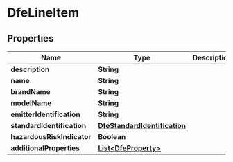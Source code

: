 

# DfeLineItem


## Properties

| Name | Type | Description | Notes |
|------------ | ------------- | ------------- | -------------|
|**description** | **String** |  |  [optional] |
|**name** | **String** |  |  [optional] |
|**brandName** | **String** |  |  [optional] |
|**modelName** | **String** |  |  [optional] |
|**emitterIdentification** | **String** |  |  [optional] |
|**standardIdentification** | [**DfeStandardIdentification**](DfeStandardIdentification.md) |  |  [optional] |
|**hazardousRiskIndicator** | **Boolean** |  |  [optional] |
|**additionalProperties** | [**List&lt;DfeProperty&gt;**](DfeProperty.md) |  |  [optional] |



